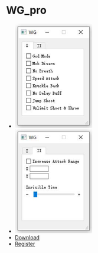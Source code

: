 # WG_pro


* ![WG_pro_001](https://github.com/natsuminoneko/wg_pro/blob/master/wg_pro_001.jpg)
* ![WG_pro_002](https://github.com/natsuminoneko/wg_pro/blob/master/wg_pro_002.jpg)
* [Download](https://github.com/natsuminoneko/wg_pro/releases)
* [Register](https://twitter.com/NatsuNa79836743/status/1275410790770552835?s=19)
